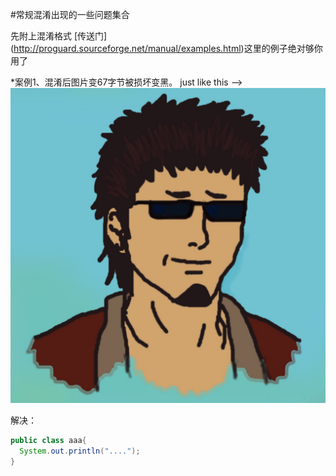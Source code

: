 #常规混淆出现的一些问题集合

先附上混淆格式 [传送门] (http://proguard.sourceforge.net/manual/examples.html)这里的例子绝对够你用了


*案例1、混淆后图片变67字节被损坏变黑。
just like this  -->  
![](https://github.com/shoucanjun/obfuscate/raw/master/D1AB1FF6-74E9-44FE-A534-B3E47A8EC4E5.png)

解决：

```java
public class aaa{
  System.out.println("....");
}
```

